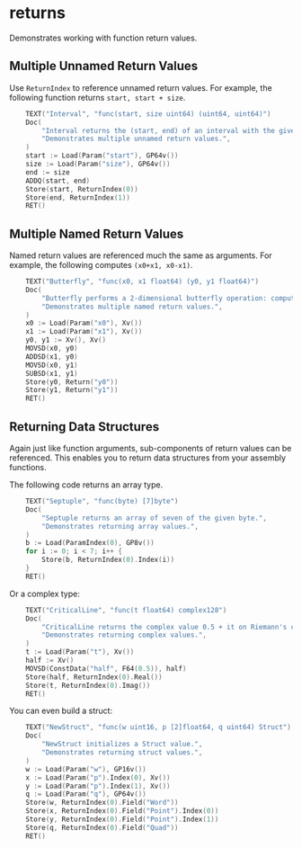 # returns

Demonstrates working with function return values.

## Multiple Unnamed Return Values

Use `ReturnIndex` to reference unnamed return values. For example, the following function returns `start, start + size`.

[embedmd]:# (asm.go go /.*TEXT.*Interval/ /RET.*/)
```go
	TEXT("Interval", "func(start, size uint64) (uint64, uint64)")
	Doc(
		"Interval returns the (start, end) of an interval with the given start and size.",
		"Demonstrates multiple unnamed return values.",
	)
	start := Load(Param("start"), GP64v())
	size := Load(Param("size"), GP64v())
	end := size
	ADDQ(start, end)
	Store(start, ReturnIndex(0))
	Store(end, ReturnIndex(1))
	RET()
```

## Multiple Named Return Values

Named return values are referenced much the same as arguments. For example, the following computes `(x0+x1, x0-x1)`.

[embedmd]:# (asm.go go /.*TEXT.*Butterfly/ /RET.*/)
```go
	TEXT("Butterfly", "func(x0, x1 float64) (y0, y1 float64)")
	Doc(
		"Butterfly performs a 2-dimensional butterfly operation: computes (x0+x1, x0-x1).",
		"Demonstrates multiple named return values.",
	)
	x0 := Load(Param("x0"), Xv())
	x1 := Load(Param("x1"), Xv())
	y0, y1 := Xv(), Xv()
	MOVSD(x0, y0)
	ADDSD(x1, y0)
	MOVSD(x0, y1)
	SUBSD(x1, y1)
	Store(y0, Return("y0"))
	Store(y1, Return("y1"))
	RET()
```

## Returning Data Structures

Again just like function arguments, sub-components of return values can be referenced. This enables you to return data structures from your assembly functions.

The following code returns an array type.

[embedmd]:# (asm.go go /.*TEXT.*Septuple/ /RET.*/)
```go
	TEXT("Septuple", "func(byte) [7]byte")
	Doc(
		"Septuple returns an array of seven of the given byte.",
		"Demonstrates returning array values.",
	)
	b := Load(ParamIndex(0), GP8v())
	for i := 0; i < 7; i++ {
		Store(b, ReturnIndex(0).Index(i))
	}
	RET()
```

Or a complex type:

[embedmd]:# (asm.go go /.*TEXT.*CriticalLine/ /RET.*/)
```go
	TEXT("CriticalLine", "func(t float64) complex128")
	Doc(
		"CriticalLine returns the complex value 0.5 + it on Riemann's critical line.",
		"Demonstrates returning complex values.",
	)
	t := Load(Param("t"), Xv())
	half := Xv()
	MOVSD(ConstData("half", F64(0.5)), half)
	Store(half, ReturnIndex(0).Real())
	Store(t, ReturnIndex(0).Imag())
	RET()
```

You can even build a struct:

[embedmd]:# (asm.go go /.*TEXT.*NewStruct/ /RET.*/)
```go
	TEXT("NewStruct", "func(w uint16, p [2]float64, q uint64) Struct")
	Doc(
		"NewStruct initializes a Struct value.",
		"Demonstrates returning struct values.",
	)
	w := Load(Param("w"), GP16v())
	x := Load(Param("p").Index(0), Xv())
	y := Load(Param("p").Index(1), Xv())
	q := Load(Param("q"), GP64v())
	Store(w, ReturnIndex(0).Field("Word"))
	Store(x, ReturnIndex(0).Field("Point").Index(0))
	Store(y, ReturnIndex(0).Field("Point").Index(1))
	Store(q, ReturnIndex(0).Field("Quad"))
	RET()
```
